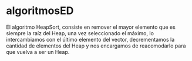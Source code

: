 # algoritmosED
El algoritmo HeapSort, consiste en remover el mayor elemento que es siempre la raíz del Heap, una vez seleccionado el máximo, lo intercambiamos con el último elemento del vector, decrementamos la cantidad de elementos del Heap y nos encargamos de reacomodarlo para que vuelva a ser un Heap.
